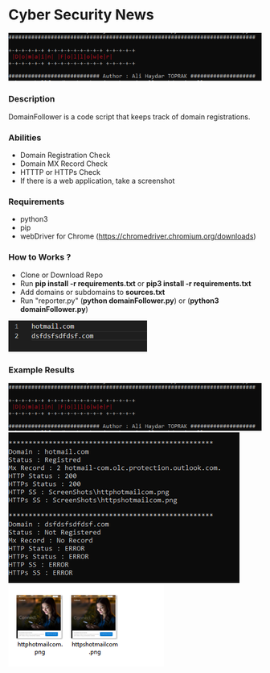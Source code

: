 # Cyber Security News

![DomainFollower](SS/1.PNG)

### Description

DomainFollower is a code script that keeps track of domain registrations.

### Abilities

- Domain Registration Check
- Domain MX Record Check
- HTTTP or HTTPs Check
- If there is a web application, take a screenshot

### Requirements

- python3
- pip
- webDriver for Chrome (https://chromedriver.chromium.org/downloads)

### How to Works ?

- Clone or Download Repo
- Run __pip install -r requirements.txt__ or __pip3 install -r requirements.txt__
- Add domains or subdomains to __sources.txt__
- Run "reporter.py" (__python domainFollower.py__) or (__python3 domainFollower.py__)

![DomainFollower](SS/4.PNG)

### Example Results

![DomainFollower](SS/1.PNG)
![DomainFollower](SS/2.PNG)
![DomainFollower](SS/3.PNG)
